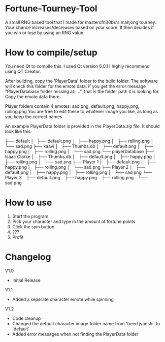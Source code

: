 # Fortune-Tourney-Tool
A small RNG based tool that I made for masterofn00bs's mahjong tourney.
Your chance increases/decreases based on your score. It then decides if you win or lose by using an RNG value.


# How to compile/setup
You need Qt to compile this.
I used Qt version 6.0.1
I highly recommend using QT Creator.

After building, copy the 'PlayerData' folder to the build folder. The software will check this folder for the emote data.
If you get the error message "PlayerDatabase folder missing at: ...", that is the folder path it is looking for. Copy the emote data there.

Player folders contain 4 emotes: sad.png, default.png, happy.png, rolling.png
You are free to edit these to whatever image you like, as long as you keep the correct names

An example PlayerData folder is provided in the PlayerData.zip file.
It should look like this:

├── default
│   ├── default.png
│   ├── happy.png
│   ├── rolling.png
│   └── sad.png
├── kaavi
│   ├── Thumbs.db
│   ├── default.png
│   ├── happy.png
│   ├── rolling.png
│   └── sad.png
└── playerDatabase
    ├── Isaac Clarke
    │   ├── Thumbs.db
    │   ├── default.png
    │   ├── happy.png
    │   ├── rolling.png
    │   └── sad.png
    ├── Player 1
    │   ├── default.png
    │   ├── happy.png
    │   ├── rolling.png
    │   └── sad.png
    ├── Player 2
    │   ├── default.png
    │   ├── happy.png
    │   ├── rolling.png
    │   └── sad.png
    └── Player 3
        ├── default.png
        ├── happy.png
        ├── rolling.png
        └── sad.png

# How to use
1. Start the program
2. Pick your character and type in the amount of fortune points
3. Click the spin button
4. ???
5. Profit

# Changelog
V1.0
- Initial Release

V1.1
- Added a seperate character emote while spinning

V1.2
- Code cleanup
- Changed the default character image folder name from 'freed jyanshi' to 'default'
- Added error messages when not finding the PlayerData folder

